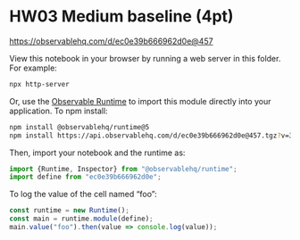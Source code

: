# HW03 Medium baseline (4pt)

https://observablehq.com/d/ec0e39b666962d0e@457

View this notebook in your browser by running a web server in this folder. For
example:

~~~sh
npx http-server
~~~

Or, use the [Observable Runtime](https://github.com/observablehq/runtime) to
import this module directly into your application. To npm install:

~~~sh
npm install @observablehq/runtime@5
npm install https://api.observablehq.com/d/ec0e39b666962d0e@457.tgz?v=3
~~~

Then, import your notebook and the runtime as:

~~~js
import {Runtime, Inspector} from "@observablehq/runtime";
import define from "ec0e39b666962d0e";
~~~

To log the value of the cell named “foo”:

~~~js
const runtime = new Runtime();
const main = runtime.module(define);
main.value("foo").then(value => console.log(value));
~~~
